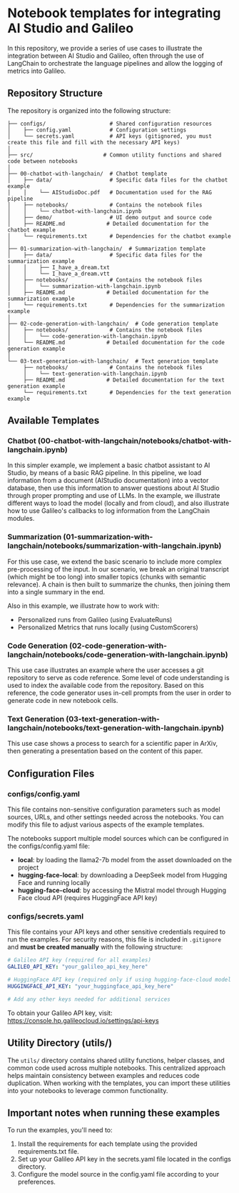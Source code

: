 # Notebook templates for integrating AI Studio and Galileo

In this repository, we provide a series of use cases to illustrate the integration between AI Studio and Galileo, often through the use of LangChain to orchestrate the language pipelines and allow the logging of metrics into Galileo.

## Repository Structure

The repository is organized into the following structure:

```
├── configs/                    # Shared configuration resources
│    ├── config.yaml            # Configuration settings
│    └── secrets.yaml           # API keys (gitignored, you must create this file and fill with the necessary API keys)
│
├── src/                      # Common utility functions and shared code between notebooks
│
├── 00-chatbot-with-langchain/  # Chatbot template
│    ├── data/                  # Specific data files for the chatbot example
│    │    └── AIStudioDoc.pdf   # Documentation used for the RAG pipeline
│    ├── notebooks/             # Contains the notebook files
│    │    └── chatbot-with-langchain.ipynb   
│    ├── demo/                  # UI demo output and source code
│    ├── README.md             # Detailed documentation for the chatbot example
│    └── requirements.txt       # Dependencies for the chatbot example
│
├── 01-summarization-with-langchain/  # Summarization template
│    ├── data/                  # Specific data files for the summarization example
│    │    ├── I_have_a_dream.txt
│    │    └── I_have_a_dream.vtt
│    ├── notebooks/             # Contains the notebook files
│    │    └── summarization-with-langchain.ipynb
│    ├── README.md             # Detailed documentation for the summarization example
│    └── requirements.txt       # Dependencies for the summarization example
│
├── 02-code-generation-with-langchain/  # Code generation template
│    ├── notebooks/             # Contains the notebook files
│    │    └── code-generation-with-langchain.ipynb
│    └── README.md             # Detailed documentation for the code generation example
│
└── 03-text-generation-with-langchain/  # Text generation template
     ├── notebooks/             # Contains the notebook files
     │    └── text-generation-with-langchain.ipynb
     ├── README.md             # Detailed documentation for the text generation example
     └── requirements.txt       # Dependencies for the text generation example
```

## Available Templates

### Chatbot (00-chatbot-with-langchain/notebooks/chatbot-with-langchain.ipynb)

In this simpler example, we implement a basic chatbot assistant to AI Studio, by means of a basic RAG pipeline. In this pipeline, we load information from a document (AIStudio documentation) into a vector database, then use this information to answer questions about AI Studio through proper prompting and use of LLMs. In the example, we illustrate different ways to load the model (locally and from cloud), and also illustrate how to use Galileo's callbacks to log information from the LangChain modules.

### Summarization (01-summarization-with-langchain/notebooks/summarization-with-langchain.ipynb)

For this use case, we extend the basic scenario to include more complex pre-processing of the input. In our scenario, we break an original transcript (which might be too long) into smaller topics (chunks with semantic relevance). A chain is then built to summarize the chunks, then joining them into a single summary in the end.

Also in this example, we illustrate how to work with:
* Personalized runs from Galileo (using EvaluateRuns)
* Personalized Metrics that runs locally (using CustomScorers)

### Code Generation (02-code-generation-with-langchain/notebooks/code-generation-with-langchain.ipynb)

This use case illustrates an example where the user accesses a git repository to serve as code reference. Some level of code understanding is used to index the available code from the repository. Based on this reference, the code generator uses in-cell prompts from the user in order to generate code in new notebook cells.

### Text Generation (03-text-generation-with-langchain/notebooks/text-generation-with-langchain.ipynb)

This use case shows a process to search for a scientific paper in ArXiv, then generating a presentation based on the content of this paper.

## Configuration Files

### configs/config.yaml
This file contains non-sensitive configuration parameters such as model sources, URLs, and other settings needed across the notebooks. You can modify this file to adjust various aspects of the example templates.

The notebooks support multiple model sources which can be configured in the configs/config.yaml file:

- **local**: by loading the llama2-7b model from the asset downloaded on the project
- **hugging-face-local**: by downloading a DeepSeek model from Hugging Face and running locally
- **hugging-face-cloud**: by accessing the Mistral model through Hugging Face cloud API (requires HuggingFace API key)

### configs/secrets.yaml
This file contains your API keys and other sensitive credentials required to run the examples. For security reasons, this file is included in `.gitignore` and **must be created manually** with the following structure:

```yaml
# Galileo API key (required for all examples)
GALILEO_API_KEY: "your_galileo_api_key_here"

# HuggingFace API key (required only if using hugging-face-cloud model source)
HUGGINGFACE_API_KEY: "your_huggingface_api_key_here"

# Add any other keys needed for additional services
```

To obtain your Galileo API key, visit: https://console.hp.galileocloud.io/settings/api-keys

## Utility Directory (utils/)

The `utils/` directory contains shared utility functions, helper classes, and common code used across multiple notebooks. This centralized approach helps maintain consistency between examples and reduces code duplication. When working with the templates, you can import these utilities into your notebooks to leverage common functionality.

## Important notes when running these examples

To run the examples, you'll need to:

1. Install the requirements for each template using the provided requirements.txt file.
2. Set up your Galileo API key in the secrets.yaml file located in the configs directory.
3. Configure the model source in the config.yaml file according to your preferences.